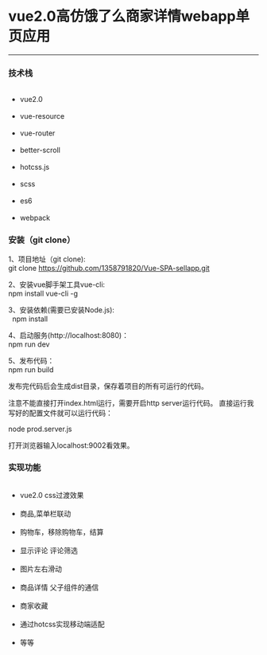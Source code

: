 <h1>vue2.0高仿饿了么商家详情webapp单页应用</h1>
<hr>
<h3>技术栈</h3>
<ul>
  <li>vue2.0</li>
  <li>vue-resource</li>
  <li>vue-router</li>
  <li>better-scroll</li>
  <li>hotcss.js</li>
  <li>scss</li>
  <li>es6</li>
  <li>webpack</li>
</ul>


<h3>安装（git clone）</h3>

1、项目地址（git clone):  </br>
  git clone https://github.com/1358791820/Vue-SPA-sellapp.git

2、安装vue脚手架工具vue-cli:</br>
  npm install vue-cli -g

3、安装依赖(需要已安装Node.js): </br>  
  npm install

4、启动服务(http://localhost:8080)：</br>
  npm run dev

5、发布代码：</br>
  npm run build

  发布完代码后会生成dist目录，保存着项目的所有可运行的代码。

  注意不能直接打开index.html运行，需要开启http server运行代码。 直接运行我写好的配置文件就可以运行代码：

  node prod.server.js

  打开浏览器输入localhost:9002看效果。


<h3>实现功能</h3>

<ul>
  <li>vue2.0 css过渡效果</li>
  <li>商品,菜单栏联动</li>
  <li>购物车，移除购物车，结算</li>
  <li>显示评论 评论筛选</li>
  <li>图片左右滑动</li>
  <li>商品详情 父子组件的通信</li>
  <li>商家收藏</li>
  <li>通过hotcss实现移动端适配</li>
  <li>等等</li>
</ul>
